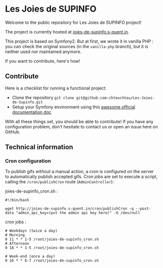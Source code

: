 # Les Joies de SUPINFO
Welcome to the public repository for Les Joies de SUPINFO project!

The project is currently hosted at [joies-de-supinfo.s-quent.in](http://joies-de-supinfo.s-quent.in/).

This project is based on Symfony2. But at first, we wrote it in vanilla PHP :
you can check the original sources (in the `vanilla-php` branch), but it is neither used nor maintained anymore.

If you want to contribute, here's how!

## Contribute
Here is a checklist for running a functional project:

* Clone the repository
        `git clone git@github.com:chteuchteu/Les-Joies-de-Supinfo.git`
* Setup your Symfony environment using this [awesome official documentation doc](http://symfony.com/doc/current/book/installation.html)

With all these things set, you should be able to contribute! If you have any configuration problem, don't hesitate to contact us or open an issue here on GitHub.

## Technical information
### Cron configuration
To publish gifs without a manual action, a cron is configured on the server to automatically publish accepted gifs.
Cron jobs are set to execute a script, calling the `/cron/publishCron` route (`AdminController`):

joies-de-supinfo_cron.sh :

    #!/bin/bash
    
    wget http://joies-de-supinfo.s-quent.in/cron/publishCron -q --post-data "admin_api_key=(put the admin api key here)" -O /dev/null

cron jobs :

	# Weekdays (twice a day)
	# Morning
	0 11 * * 1-5 /root/joies-de-supinfo_cron.sh
	# Afternoon
	0 18 * * 1-5 /root/joies-de-supinfo_cron.sh
	
	# Week-end (once a day)
	0 16 * * 6-7 /root/joies-de-supinfo_cron.sh
